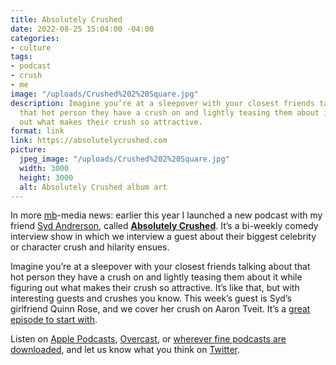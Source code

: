 ```yaml
---
title: Absolutely Crushed
date: 2022-08-25 15:04:00 -04:00
categories:
- culture
tags:
- podcast
- crush
- me
image: "/uploads/Crushed%202%20Square.jpg"
description: Imagine you’re at a sleepover with your closest friends talking about
  that hot person they have a crush on and lightly teasing them about it while figuring
  out what makes their crush so attractive.
format: link
link: https://absolutelycrushed.com
picture:
  jpeg_image: "/uploads/Crushed%202%20Square.jpg"
  width: 3000
  height: 3000
  alt: Absolutely Crushed album art
---
```


In more [mb](https://twitter.com/mb)-media news: earlier this year I launched a new podcast with my friend [Syd Andrerson](https://twitter.com/syd_andyson), called **[Absolutely Crushed](https://absolutelycrushed.com)**. It’s a bi-weekly comedy interview show in which we interview a guest about their biggest celebrity or character crush and hilarity ensues. 

Imagine you’re at a sleepover with your closest friends talking about that hot person they have a crush on and lightly teasing them about it while figuring out what makes their crush so attractive. It’s like that, but with interesting guests and crushes you know. This week’s guest is Syd’s girlfriend Quinn Rose, and we cover her crush on Aaron Tveit. It’s a [great episode to start with](https://absolutelycrushed.com/episodes/quinn-rose-aaron-tveit).

Listen on [Apple Podcasts](https://podcasts.apple.com/podcast/id1629106926), [Overcast](https://overcast.fm/itunes1629106926), or [wherever fine podcasts are downloaded](https://pod.link/crushedpod), and let us know what you think on [Twitter](https://twitter.com/crushedpod).